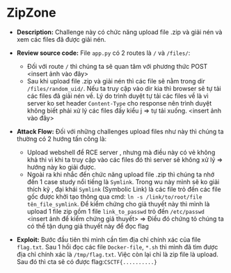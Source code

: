 # ZipZone
- **Description:** Challenge này có chức năng upload file .zip và giải nén và xem các files đã được giải nén.

- **Review source code:** File `app.py` có 2 routes là `/` và `/files/`:
    * Đối với route `/` thì chúng ta sẽ quan tâm với phương thức POST <insert ảnh vào đây> 
    * Sau khi upload file .zip và giải nén thì các file sẽ nằm trong dir `/files/random_uid/`. Nếu ta truy cập vào dir kia thì browser sẽ tự tải các files đã giải nén về. Lý do trình duyệt tự tải các files về là vì server ko set header `Content-Type` cho response nên trình duyệt không biết phải xử lý các files đấy kiểu j => tự tải xuống. <insert ảnh vào đây> 

- **Attack Flow:** Đối với những challenges upload files như này thì chúng ta thường có 2 hướng tấn công là:
    * Upload webshell để RCE server , nhưng mà điều này có vẻ không khả thi vì khi ta truy cập vào các files đó thì server sẽ không xử lý => hướng này ko giải được.
    * Ngoài ra khi nhắc đến chức năng upload file .zip thì chúng ta nhớ đến 1 case study nổi tiếng là `Symlink`. Trong wu này mình sẽ ko giải thích kỹ , đại khái `Symlink` (Symbolic Link)  là các file trỏ đến các file gốc được khởi tạo thông qua cmd: `ln -s /link/to/root/file tên_file_symlink`. Để kiểm chứng cho giả thuyết này thì mình là upload 1 file zip gồm 1 file `link_to_passwd` trỏ đến `/etc/passwd` <insert ảnh để kiểm chứng giả thuyết>
    => Điều đó chứng tỏ chúng ta có thể tận dụng giả thuyết này để đọc flag

- **Exploit:** Bước đầu tiên thì mình cần tìm địa chỉ chính xác của file `flag.txt`. Sau 1 hồi đọc các file `Docker-file`, `*.sh` thì mình đã tìm được địa chỉ chính xác là `/tmp/flag.txt`. Việc còn lại chỉ là zip file là upload. Sau đó thì cta sẽ có được flag:`CSCTF{..........}`

